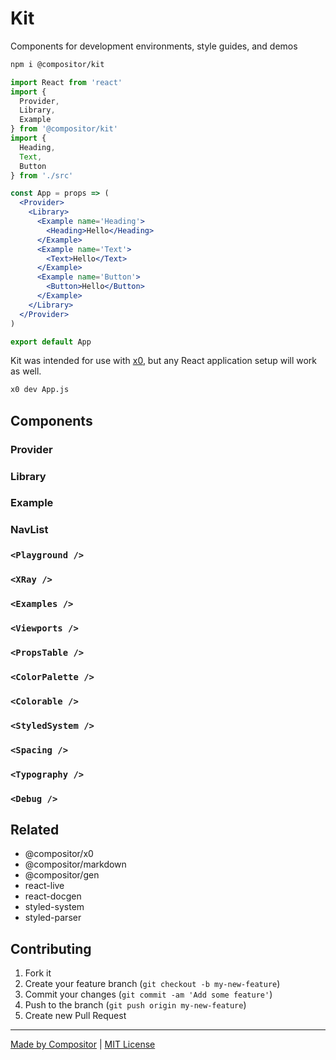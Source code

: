# Kit

Components for development environments, style guides, and demos

```sh
npm i @compositor/kit
```

```jsx
import React from 'react'
import {
  Provider,
  Library,
  Example
} from '@compositor/kit'
import {
  Heading,
  Text,
  Button
} from './src'

const App = props => (
  <Provider>
    <Library>
      <Example name='Heading'>
        <Heading>Hello</Heading>
      </Example>
      <Example name='Text'>
        <Text>Hello</Text>
      </Example>
      <Example name='Button'>
        <Button>Hello</Button>
      </Example>
    </Library>
  </Provider>
)

export default App
```

Kit was intended for use with [x0][x0], but any React application setup will work as well.

```sh
x0 dev App.js
```

## Components

### Provider
### Library
### Example
### NavList

### `<Playground />`
### `<XRay />`
### `<Examples />`
### `<Viewports />`
### `<PropsTable />`
### `<ColorPalette />`
### `<Colorable />`
### `<StyledSystem />`
### `<Spacing />`
### `<Typography />`
### `<Debug />`



## Related

- @compositor/x0
- @compositor/markdown
- @compositor/gen
- react-live
- react-docgen
- styled-system
- styled-parser

## Contributing

1. Fork it
2. Create your feature branch (`git checkout -b my-new-feature`)
3. Commit your changes (`git commit -am 'Add some feature'`)
4. Push to the branch (`git push origin my-new-feature`)
5. Create new Pull Request

---

[Made by Compositor](https://compositor.io/)
|
[MIT License](license)

[x0]: https://github.com/c8r/x0
